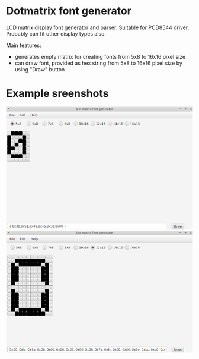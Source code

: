 # Dotmatrix font generator
LCD matrix display font generator and parser. Suitable for PCD8544 driver. Probably can fit other display types also.

Main features:
- generates empty matrix for creating fonts from 5x8 to 16x16 pixel size
- can draw font, provided as hex string from 5x8 to 16x16 pixel size by using "Draw" button

# Example sreenshots
![](https://github.com/vadimkim/dotmatrix/raw/master/images/single_segment.png "single segment")
![](https://github.com/vadimkim/dotmatrix/raw/master/images/multi_segment.png "multi segment")
